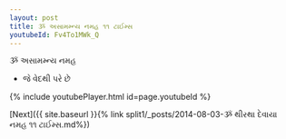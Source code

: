 ```yaml
---
layout: post
title: ૐ અસામમ્ન્ય નમહ ૧૧ ટાઈમ્સ
youtubeId: Fv4To1MWk_Q
---
```

 
 
 ૐ અસામમ્ન્ય નમહ  
 
 -  જે વેદથી પરે છે 
 
  
 
  
 
 
 
 
 
 


{% include youtubePlayer.html id=page.youtubeId %}
 
[Next]({{ site.baseurl }}{% link  split1/_posts/2014-08-03-ૐ થીરથા દેવાયા નમહ ૧૧ ટાઈમ્સ.md%})
 
